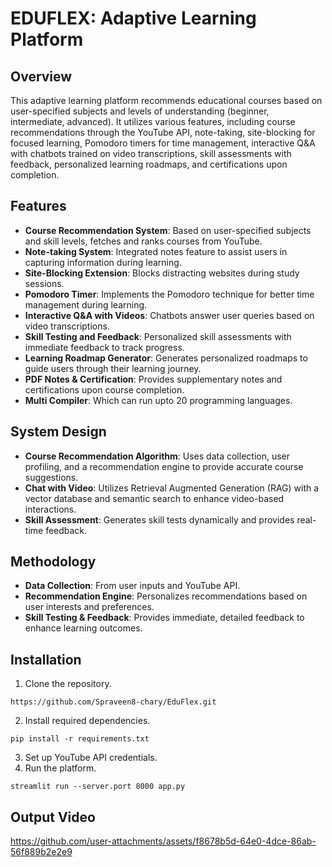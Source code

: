 # EDUFLEX: Adaptive Learning Platform 

## Overview
This adaptive learning platform recommends educational courses based on user-specified subjects and levels of understanding (beginner, intermediate, advanced). It utilizes various features, including course recommendations through the YouTube API, note-taking, site-blocking for focused learning, Pomodoro timers for time management, interactive Q&A with chatbots trained on video transcriptions, skill assessments with feedback, personalized learning roadmaps, and certifications upon completion.

## Features
- **Course Recommendation System**: Based on user-specified subjects and skill levels, fetches and ranks courses from YouTube.
- **Note-taking System**: Integrated notes feature to assist users in capturing information during learning.
- **Site-Blocking Extension**: Blocks distracting websites during study sessions.
- **Pomodoro Timer**: Implements the Pomodoro technique for better time management during learning.
- **Interactive Q&A with Videos**: Chatbots answer user queries based on video transcriptions.
- **Skill Testing and Feedback**: Personalized skill assessments with immediate feedback to track progress.
- **Learning Roadmap Generator**: Generates personalized roadmaps to guide users through their learning journey.
- **PDF Notes & Certification**: Provides supplementary notes and certifications upon course completion.
- **Multi Compiler**: Which can run upto 20 programming languages.

## System Design
- **Course Recommendation Algorithm**: Uses data collection, user profiling, and a recommendation engine to provide accurate course suggestions.
- **Chat with Video**: Utilizes Retrieval Augmented Generation (RAG) with a vector database and semantic search to enhance video-based interactions.
- **Skill Assessment**: Generates skill tests dynamically and provides real-time feedback.

## Methodology
- **Data Collection**: From user inputs and YouTube API.
- **Recommendation Engine**: Personalizes recommendations based on user interests and preferences.
- **Skill Testing & Feedback**: Provides immediate, detailed feedback to enhance learning outcomes.

## Installation

1. Clone the repository.
```
https://github.com/Spraveen8-chary/EduFlex.git
```
2. Install required dependencies.
```
pip install -r requirements.txt
```
3. Set up YouTube API credentials.
4. Run the platform.
```
streamlit run --server.port 8000 app.py
```

## Output Video


https://github.com/user-attachments/assets/f8678b5d-64e0-4dce-86ab-56f889b2e2e9



